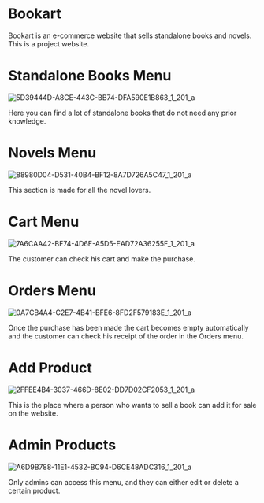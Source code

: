# Bookart
Bookart is an e-commerce website that sells standalone books and novels. This is a project website.
# Standalone Books Menu
![5D39444D-A8CE-443C-BB74-DFA590E1B863_1_201_a](https://github.com/Mohamed-Fiyaz/Bookart/assets/124451741/5d9fd736-decc-4cc3-baec-f25e8a24f3a9)

Here you can find a lot of standalone books that do not need any prior knowledge.
# Novels Menu
![88980D04-D531-40B4-BF12-8A7D726A5C47_1_201_a](https://github.com/Mohamed-Fiyaz/Bookart/assets/124451741/b48ade1b-46d8-4b07-9f4f-f3bcfc48f276)

This section is made for all the novel lovers.
# Cart Menu
![7A6CAA42-BF74-4D6E-A5D5-EAD72A36255F_1_201_a](https://github.com/Mohamed-Fiyaz/Bookart/assets/124451741/67c9873b-eda1-41e2-9ba7-1b0f0c799cff)

The customer can check his cart and make the purchase.
# Orders Menu
![0A7CB4A4-C2E7-4B41-BFE6-8FD2F579183E_1_201_a](https://github.com/Mohamed-Fiyaz/Bookart/assets/124451741/3dbfc4c2-4b67-486f-8e1d-e6c9d4481e1f)

Once the purchase has been made the cart becomes empty automatically and the customer can check his receipt of the order in the Orders menu.
# Add Product
![2FFEE4B4-3037-466D-8E02-DD7D02CF2053_1_201_a](https://github.com/Mohamed-Fiyaz/Bookart/assets/124451741/bc084829-7a8f-4c63-a8b1-70d14cf9ae29)

This is the place where a person who wants to sell a book can add it for sale on the website.
# Admin Products
![A6D9B788-11E1-4532-BC94-D6CE48ADC316_1_201_a](https://github.com/Mohamed-Fiyaz/Bookart/assets/124451741/bcd9cab4-db94-4cde-9e94-bd5a9b108abb)

Only admins can access this menu, and they can either edit or delete a certain product.
